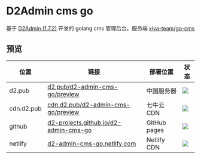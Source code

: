# D2Admin cms go

基于 [D2Admin (1.7.2)](https://github.com/d2-projects/d2-admin) 开发的 golang cms 管理后台。服务端 [xiya-team/go-cms](https://github.com/xiya-team/go-cms)

## 预览

| 位置 | 链接 | 部署位置 | 状态 |
| --- | --- | --- | --- |
| d2.pub | [d2.pub/d2-admin-cms-go/preview](https://d2.pub/d2-admin-cms-go/preview) | 中国服务器 | [![](https://github.com/d2-projects/d2-admin-cms-go/workflows/Deploy%20https%3A%2F%2Fd2.pub/badge.svg)](https://github.com/d2-projects/d2-admin-cms-go/actions?query=workflow%3A%22Deploy+https%3A%2F%2Fd2.pub%22) |
| cdn.d2.pub | [cdn.d2.pub/d2-admin-cms-go/preview](https://cdn.d2.pub/d2-admin-cms-go/preview) | 七牛云 CDN | [![](https://github.com/d2-projects/d2-admin-cms-go/workflows/Deploy%20https%3A%2F%2Fcdn.d2.pub/badge.svg)](https://github.com/d2-projects/d2-admin-cms-go/actions?query=workflow%3A%22Deploy+https%3A%2F%2Fcdn.d2.pub%22) |
| github | [d2-projects.github.io/d2-admin-cms-go](https://d2-projects.github.io/d2-admin-cms-go) | GitHub pages | [![](https://github.com/d2-projects/d2-admin-cms-go/workflows/Deploy%20Github/badge.svg)](https://github.com/d2-projects/d2-admin-cms-go/actions?query=workflow%3A%22Deploy+Github%22) |
| netlify | [d2-admin-cms-go.netlify.com](https://d2-admin-cms-go.netlify.com) | Netlify CDN | [![](https://api.netlify.com/api/v1/badges/c0ecb47a-574d-4e41-b21b-f5dae05b8f8c/deploy-status)](https://app.netlify.com/sites/d2-admin-cms-go/deploys) |
